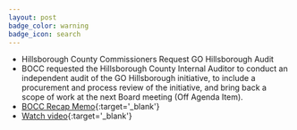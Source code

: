```yaml
---
layout: post
badge_color: warning
badge_icon: search
---
```


* Hillsborough County Commissioners Request GO Hillsborough Audit
* BOCC requested the Hillsborough County Internal Auditor to conduct an independent audit of the GO Hillsborough initiative, to include a procurement and process review of the initiative, and bring back a scope of work at the next Board meeting (Off Agenda Item).
* [BOCC Recap Memo](http://agenda.hillsboroughcounty.org/cache/00003/628/09-16%20Recap%20Memo.pdf){:target='_blank'}
* [Watch video](http://65.49.32.144/Hillsborough/3823ffb5-482b-4048-816e-33213a7eeddb/BOCC_Regular_Mtg_9_16_2015/presentation_file/mgpresenter.html?Stream=low){:target='_blank'}
